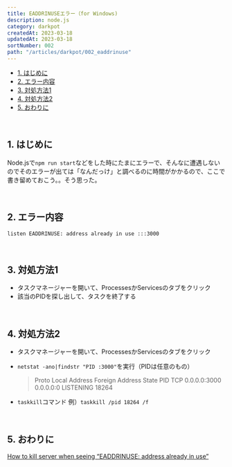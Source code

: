 ```yaml
---
title: EADDRINUSEエラー（for Windows)
description: node.js
category: darkpot
createdAt: 2023-03-18
updatedAt: 2023-03-18
sortNumber: 002
path: "/articles/darkpot/002_eaddrinuse"
---
```


<nuxt-content-wrapper>

- [1. はじめに](#1-はじめに)
- [2. エラー内容](#2-エラー内容)
- [3. 対処方法1](#3-対処方法1)
- [4. 対処方法2](#4-対処方法2)
- [5. おわりに](#5-おわりに)

<br>

## 1. はじめに
Node.jsで`npm run start`などをした時にたまにエラーで、そんなに遭遇しないのでそのエラーが出ては「なんだっけ」と調べるのに時間がかかるので、ここで書き留めておこう。。そう思った。

<br>

## 2. エラー内容
```
listen EADDRINUSE: address already in use :::3000
```

<br>

## 3. 対処方法1
- タスクマネージャーを開いて、ProcessesかServicesのタブをクリック
- 該当のPIDを探し出して、タスクを終了する

<br>

## 4. 対処方法2
- タスクマネージャーを開いて、ProcessesかServicesのタブをクリック
- `netstat -ano|findstr "PID :3000"`を実行（PIDは任意のもの）
  <br>
  > Proto Local Address Foreign Address State PID
  TCP 0.0.0.0:3000 0.0.0.0:0 LISTENING 18264

- `taskkill`コマンド
  例）`taskkill /pid 18264 /f`

<br>

## 5. おわりに
[How to kill server when seeing “EADDRINUSE: address already in use”](https://levelup.gitconnected.com/how-to-kill-server-when-seeing-eaddrinuse-address-already-in-use-16c4c4d7fe5d)

</nuxt-content-wrapper>
